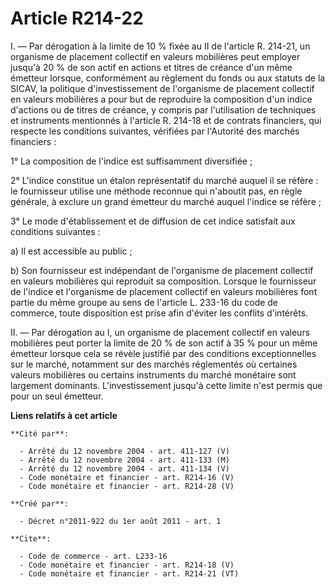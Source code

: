 # Article R214-22

I. ― Par dérogation à la limite de 10 % fixée au II de l'article R. 214-21, un organisme de placement collectif en valeurs
mobilières peut employer jusqu'à 20 % de son actif en actions et titres de créance d'un même émetteur lorsque, conformément
au règlement du fonds ou aux statuts de la SICAV, la politique d'investissement de l'organisme de placement collectif en
valeurs mobilières a pour but de reproduire la composition d'un indice d'actions ou de titres de créance, y compris par
l'utilisation de techniques et instruments mentionnés à l'article R. 214-18 et de contrats financiers, qui respecte les
conditions suivantes, vérifiées par l'Autorité des marchés financiers : 

1° La composition de l'indice est suffisamment diversifiée ; 

2° L'indice constitue un étalon représentatif du marché auquel il se réfère : le fournisseur utilise une méthode reconnue qui
n'aboutit pas, en règle générale, à exclure un grand émetteur du marché auquel l'indice se réfère ; 

3° Le mode d'établissement et de diffusion de cet indice satisfait aux conditions suivantes : 

a) Il est accessible au public ; 

b) Son fournisseur est indépendant de l'organisme de placement collectif en valeurs mobilières qui reproduit sa composition.
Lorsque le fournisseur de l'indice et l'organisme de placement collectif en valeurs mobilières font partie du même groupe au
sens de l'article L. 233-16 du code de commerce, toute disposition est prise afin d'éviter les conflits d'intérêts. 

II. ― Par dérogation au I, un organisme de placement collectif en valeurs mobilières peut porter la limite de 20 % de son
actif à 35 % pour un même émetteur lorsque cela se révèle justifié par des conditions exceptionnelles sur le marché,
notamment sur des marchés réglementés où certaines valeurs mobilières ou certains instruments du marché monétaire sont
largement dominants. L'investissement jusqu'à cette limite n'est permis que pour un seul émetteur.

**Liens relatifs à cet article**

	**Cité par**:

	  - Arrêté du 12 novembre 2004 - art. 411-127 (V)
	  - Arrêté du 12 novembre 2004 - art. 411-133 (M)
	  - Arrêté du 12 novembre 2004 - art. 411-134 (V)
	  - Code monétaire et financier - art. R214-16 (V)
	  - Code monétaire et financier - art. R214-28 (V)

	**Créé par**:

	  - Décret n°2011-922 du 1er août 2011 - art. 1

	**Cite**:

	  - Code de commerce - art. L233-16
	  - Code monétaire et financier - art. R214-18 (V)
	  - Code monétaire et financier - art. R214-21 (VT)
